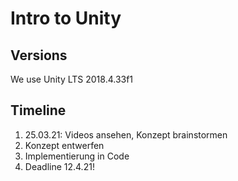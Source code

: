 # Intro to Unity

## Versions

We use Unity LTS 2018.4.33f1

## Timeline

1. 25.03.21: Videos ansehen, Konzept brainstormen
1. Konzept entwerfen
1. Implementierung in Code
1. Deadline 12.4.21!
